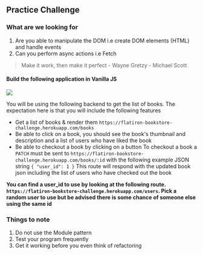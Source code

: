 ## Practice Challenge

### What are we looking for 
1. Are you able to manipulate the DOM i.e create DOM elements (HTML) and handle events
2. Can you perform async actions i.e Fetch
> Make it work, then make it perfect - Wayne Gretzy - Michael Scott

#### Build the following application in Vanilla JS 

![](example.gif)

You will be using the following backend to get the list of books. The expectation here is that you will include the following features

- Get a list of books & render them 
  `https://flatiron-bookstore-challenge.herokuapp.com/books`
- Be able to click on a book, you should see the book's thumbnail and description and a list of users who have liked the book
- Be able to checkout a book by clicking on a button
	To checkout a book a `PATCH` must be sent to `https://flatiron-bookstore-challenge.herokuapp.com/books/:id` with the following example JSON string `{ "user_id": 1 }`
  This route will respond with the updated book json including the list of users who have checked out the book 
      
      
__You can find a user_id to use by looking at the following route. `https://flatiron-bookstore-challenge.herokuapp.com/users`. Pick a random user to use but be advised there is some chance of someone else using the same id__






### Things to note 

1. Do not use the Module pattern 
2. Test your program frequently 
3. Get it working before you even think of refactoring 
